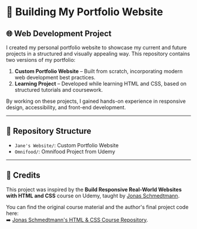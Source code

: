 # 🚀 Building My Portfolio Website  

## 🌐 Web Development Project  

I created my personal portfolio website to showcase my current and future projects in a structured and visually appealing way. This repository contains two versions of my portfolio:  

1. **Custom Portfolio Website** – Built from scratch, incorporating modern web development best practices.  
2. **Learning Project** – Developed while learning HTML and CSS, based on structured tutorials and coursework.  

By working on these projects, I gained hands-on experience in responsive design, accessibility, and front-end development.  



---

## 📂 Repository Structure 

- `Jane's Website/`: Custom Portfolio Website 
- `Omnifood/`: Omnifood Project from Udemy 


---

## 📌 Credits  

This project was inspired by the **Build Responsive Real-World Websites with HTML and CSS** course on Udemy, taught by [Jonas Schmedtmann](https://github.com/jonasschmedtmann).  

You can find the original course material and the author's final project code here:  
➡️ [Jonas Schmedtmann's HTML & CSS Course Repository](https://github.com/jonasschmedtmann/html-css-course/tree/master).  
